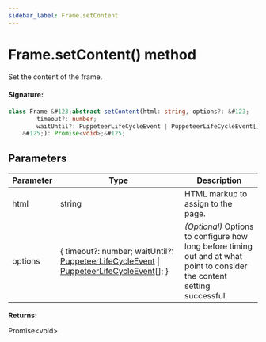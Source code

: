 ```yaml
---
sidebar_label: Frame.setContent
---
```


# Frame.setContent() method

Set the content of the frame.

#### Signature:

```typescript
class Frame &#123;abstract setContent(html: string, options?: &#123;
        timeout?: number;
        waitUntil?: PuppeteerLifeCycleEvent | PuppeteerLifeCycleEvent[];
    &#125;): Promise<void>;&#125;
```

## Parameters

| Parameter | Type                                                                                                                                                                                    | Description                                                                                                                |
| --------- | --------------------------------------------------------------------------------------------------------------------------------------------------------------------------------------- | -------------------------------------------------------------------------------------------------------------------------- |
| html      | string                                                                                                                                                                                  | HTML markup to assign to the page.                                                                                         |
| options   | &#123; timeout?: number; waitUntil?: [PuppeteerLifeCycleEvent](./puppeteer.puppeteerlifecycleevent.md) \| [PuppeteerLifeCycleEvent](./puppeteer.puppeteerlifecycleevent.md)\[\]; &#125; | _(Optional)_ Options to configure how long before timing out and at what point to consider the content setting successful. |

**Returns:**

Promise&lt;void&gt;
